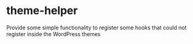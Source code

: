 # theme-helper
Provide some simple functionality to register some hooks that could not register inside the WordPress themes
